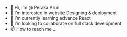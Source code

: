 - 👋 Hi, I’m @ Peraka Arun
- 👀 I’m interested in website Designing & deployment
- 🌱 I’m currently learning advance React
- 💞️ I’m looking to collaborate on full stack development
- 📫 How to reach me ...


<!---
ArunDmax/ArunDmax is a ✨ special ✨ repository because its `README.md` (this file) appears on your GitHub profile.
You can click the Preview link to take a look at your changes.
--->

